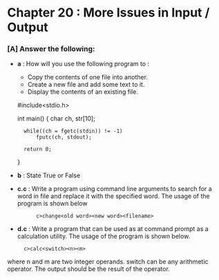 # Chapter 20 : More Issues in Input / Output

### [A] Answer the following:

- **a** : How will you use the following program to :

	- Copy the contents of one file into another.
	- Create a new file and add some text to it.
	- Display the contents of an existing file.
	
	#include<stdio.h>
	
	int main()
	{
		char ch, str[10];
		
		while((ch = fgetc(stdin)) != -1)
			fputc(ch, stdout);
		
		return 0;
	}

- **b** : State True or False

- **c.c** : Write a program using command line arguments to search for a word in file and  replace it with the specified word. 
The usage of the program is shown below
       		
       		c>change<old word><new word><filename>
       		
- **d.c** : Write a program that can be used as at command prompt as a calculation utility. The usage of the program is shown below.
       
       	c>calc<switch><n><m>
where n and m are two integer operands. switch can be any arithmetic operator. The output should be the result of the operator.


